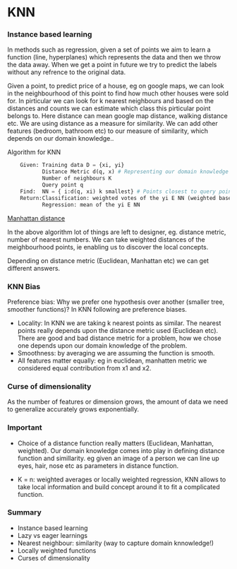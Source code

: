 # KNN

### Instance based learning

In methods such as regression, given a set of points we aim to learn a function (line, hyperplanes) which represents the data and then we throw the data away. When we get a point in future we try to predict the labels without any refrence to the original data.

Given a point, to predict price of a house, eg on google maps, we can look in the neighbourhood of this point to find how much other houses were sold for. In pirticular we can look for k nearest neighbours and based on the distances and counts we can estimate which class this pirticular point belongs to. Here distance can mean google map distance, walking distance etc. We are using distance as a measure for similarity. We can add other features (bedroom, bathroom etc) to our measure of similarity, which depends on our domain knowledge..

Algorithm for KNN

```python
    Given: Training data D = {xi, yi}
           Distance Metric d(q, x) # Representing our domain knowledge or our notion of simillarity 
           Number of neighbours K
           Query point q
    Find:  NN = { i:d(q, xi) k smallest} # Points closest to query point
    Return:Classification: weighted votes of the yi E NN (weighted based on distances) # Plurality
           Regression: mean of the yi E NN
```

[Manhattan distance](https://en.wikipedia.org/wiki/Taxicab_geometry)

In the above algorithm lot of things are left to designer, eg. distance metric, number of nearest numbers. We can take weighted distances of the meighbourhood points, ie enabling us to discover the local concepts.

Depending on distance metric (Euclidean, Manhattan etc) we can get different answers.

### KNN Bias

Preference bias: Why we prefer one hypothesis over another (smaller tree, smoother functions)? In KNN following are preference biases.

* Locality: In KNN we are taking k nearest points as similar. The nearest points really depends upon the distance metric used (Euclidean etc). There are good and bad distance metric for a problem, how we chose one depends upon our domain knowledge of the problem.
* Smoothness: by averaging we are assuming the function is smooth.
* All features matter equally: eg in euclidean, manhatten metric we considered equal contribution from x1 and x2.

### Curse of dimensionality

As the number of features or dimension grows, the amount of data we need to generalize accurately grows exponentially.

### Important

* Choice of a distance function really matters (Euclidean, Manhattan, weighted). Our domain knowledge comes into play in defining distance function and simillarity. eg given an image of a person we can line up eyes, hair, nose etc as parameters in distance function.

* K = n: weighted averages or locally weighted regression, KNN allows to take local information and build concept around it to fit a complicated function.

### Summary

* Instance based learning
* Lazy vs eager learnings
* Nearest neighbour: similarity (way to capture domain knnowledge!)
* Locally weighted functions
* Curses of dimensionality